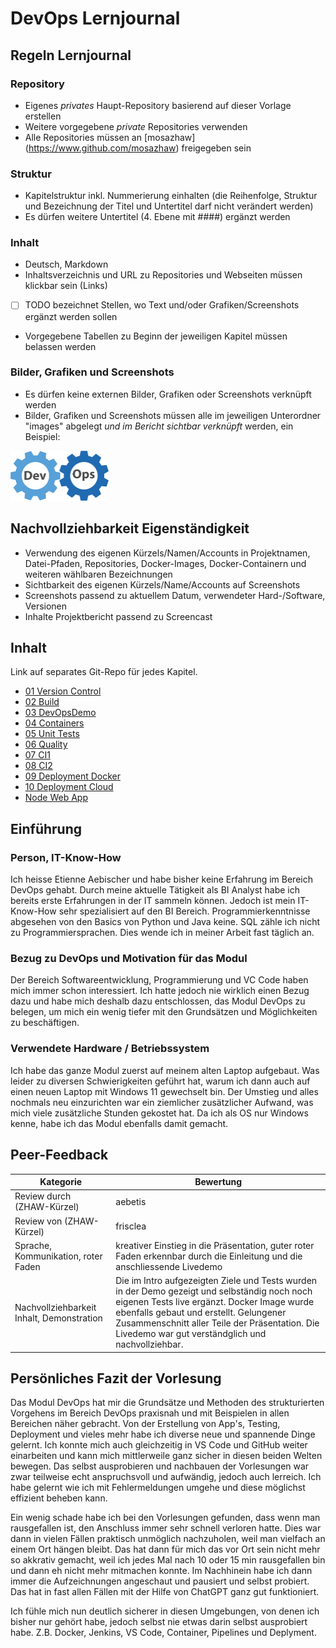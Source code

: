 # DevOps Lernjournal

## Regeln Lernjournal

### Repository
* Eigenes *privates* Haupt-Repository basierend auf dieser Vorlage erstellen
* Weitere vorgegebene *private* Repositories verwenden
* Alle Repositories müssen an [mosazhaw] (https://www.github.com/mosazhaw) freigegeben sein

### Struktur
* Kapitelstruktur inkl. Nummerierung einhalten (die Reihenfolge, Struktur und Bezeichnung der Titel und Untertitel darf nicht verändert werden)
* Es dürfen weitere Untertitel (4. Ebene mit ####) ergänzt werden

### Inhalt
* Deutsch, Markdown
* Inhaltsverzeichnis und URL zu Repositories und Webseiten müssen klickbar sein (Links)
* [ ] TODO bezeichnet Stellen, wo Text und/oder Grafiken/Screenshots ergänzt werden sollen
* Vorgegebene Tabellen zu Beginn der jeweiligen Kapitel müssen belassen werden

### Bilder, Grafiken und Screenshots
* Es dürfen keine externen Bilder, Grafiken oder Screenshots verknüpft werden
* Bilder, Grafiken und Screenshots müssen alle im jeweiligen Unterordner "images" abgelegt *und im Bericht sichtbar verknüpft* werden, ein Beispiel:

<img src="images/devops.png" alt="DevOpsLogo" width="157" height="80">

## Nachvollziehbarkeit Eigenständigkeit

* Verwendung des eigenen Kürzels/Namen/Accounts in Projektnamen, Datei-Pfaden, Repositories, Docker-Images, Docker-Containern und weiteren wählbaren Bezeichnungen
* Sichtbarkeit des eigenen Kürzels/Name/Accounts auf Screenshots
* Screenshots passend zu aktuellem Datum, verwendeter Hard-/Software, Versionen
* Inhalte Projektbericht passend zu Screencast

## Inhalt

Link auf separates Git-Repo für jedes Kapitel. 

- [01 Version Control](https://github.com/Eaebischer/DevOps-01-Version-Control)
- [02 Build](https://github.com/Eaebischer/DevOps-02-Build)
- [03 DevOpsDemo](https://github.com/Eaebischer/DevOps-03-DevOpsDemo)
- [04 Containers](https://github.com/Eaebischer/DevOps-04-Containers)
- [05 Unit Tests](https://github.com/Eaebischer/DevOps-05-Unit-Tests)
- [06 Quality](https://github.com/Eaebischer/DevOps-06-Quality)
- [07 CI1](https://github.com/Eaebischer/DevOps-07-CI1)
- [08 CI2](https://github.com/Eaebischer/DevOps-08-CI2)
- [09 Deployment Docker](https://github.com/Eaebischer/DevOps-09-Deployment-Docker)
- [10 Deployment Cloud](https://github.com/Eaebischer/DevOps-10-Deployment-Cloud)
- [Node Web App](https://github.com/Eaebischer/DevOpsNodeWebApp)


## Einführung

### Person, IT-Know-How

Ich heisse Etienne Aebischer und habe bisher keine Erfahrung im Bereich DevOps gehabt. Durch meine aktuelle Tätigkeit als BI Analyst habe ich bereits erste Erfahrungen in der IT sammeln können. Jedoch ist mein IT-Know-How sehr spezialisiert auf den BI Bereich. Programmierkenntnisse abgesehen von den Basics von Python und Java keine. SQL zähle ich nicht zu Programmiersprachen. Dies wende ich in meiner Arbeit fast täglich an.

### Bezug zu DevOps und Motivation für das Modul

Der Bereich Softwareentwicklung, Programmierung und VC Code haben mich immer schon interessiert. Ich hatte jedoch nie wirklich einen Bezug dazu und habe mich deshalb dazu entschlossen, das Modul DevOps zu belegen, um mich ein wenig tiefer mit den Grundsätzen und Möglichkeiten zu beschäftigen.

### Verwendete Hardware / Betriebssystem

Ich habe das ganze Modul zuerst auf meinem alten Laptop aufgebaut. Was leider zu diversen Schwierigkeiten geführt hat, warum ich dann auch auf einen neuen Laptop mit Windows 11 gewechselt bin. Der Umstieg und alles nochmals neu einzurichten war ein ziemlicher zusätzlicher Aufwand, was mich viele zusätzliche Stunden gekostet hat. Da ich als OS nur Windows kenne, habe ich das Modul ebenfalls damit gemacht.

## Peer-Feedback

| Kategorie                                        | Bewertung                                                                 |
|--------------------------------------------------|---------------------------------------------------------------------------|
| Review durch (ZHAW-Kürzel)                      | aebetis                                                                   |
| Review von (ZHAW-Kürzel)                        | frisclea                                                                  |
| Sprache, Kommunikation, roter Faden             | kreativer Einstieg in die Präsentation, guter roter Faden erkennbar durch die Einleitung und die anschliessende Livedemo |
| Nachvollziehbarkeit Inhalt, Demonstration       |     Die im Intro aufgezeigten Ziele und Tests wurden in der Demo gezeigt und selbständig noch noch eigenen Tests live ergänzt. Docker Image wurde ebenfalls gebaut und erstellt. Gelungener Zusammenschnitt aller Teile der Präsentation. Die Livedemo war gut verständglich und nachvollziehbar.                                                                      |



## Persönliches Fazit der Vorlesung

Das Modul DevOps hat mir die Grundsätze und Methoden des strukturierten Vorgehens im Bereich DevOps praxisnah und mit Beispielen in allen Bereichen näher gebracht. Von der Erstellung von App's, Testing, Deployment und vieles mehr habe ich diverse neue und spannende Dinge gelernt. Ich konnte mich auch gleichzeitig in VS Code und GitHub weiter einarbeiten und kann mich mittlerweile ganz sicher in diesen beiden Welten bewegen. Das selbst ausprobieren und nachbauen der Vorlesungen war zwar teilweise echt anspruchsvoll und aufwändig, jedoch auch lerreich. Ich habe gelernt wie ich mit Fehlermeldungen umgehe und diese möglichst effizient beheben kann.

Ein wenig schade habe ich bei den Vorlesungen gefunden, dass wenn man rausgefallen ist, den Anschluss immer sehr schnell verloren hatte. Dies war dann in vielen Fällen praktisch unmöglich nachzuholen, weil man vielfach an einem Ort hängen bleibt. Das hat dann für mich das vor Ort sein nicht mehr so akkrativ gemacht, weil ich jedes Mal nach 10 oder 15 min rausgefallen bin und dann eh nicht mehr mitmachen konnte. Im Nachhinein habe ich dann immer die Aufzeichnungen angeschaut und pausiert und selbst probiert. Das hat in fast allen Fällen mit der Hilfe von ChatGPT ganz gut funktioniert.

Ich fühle mich nun deutlich sicherer in diesen Umgebungen, von denen ich bisher nur gehört habe, jedoch selbst nie etwas darin selbst ausprobiert habe. Z.B. Docker, Jenkins, VS Code, Container, Pipelines und Deplyment.


